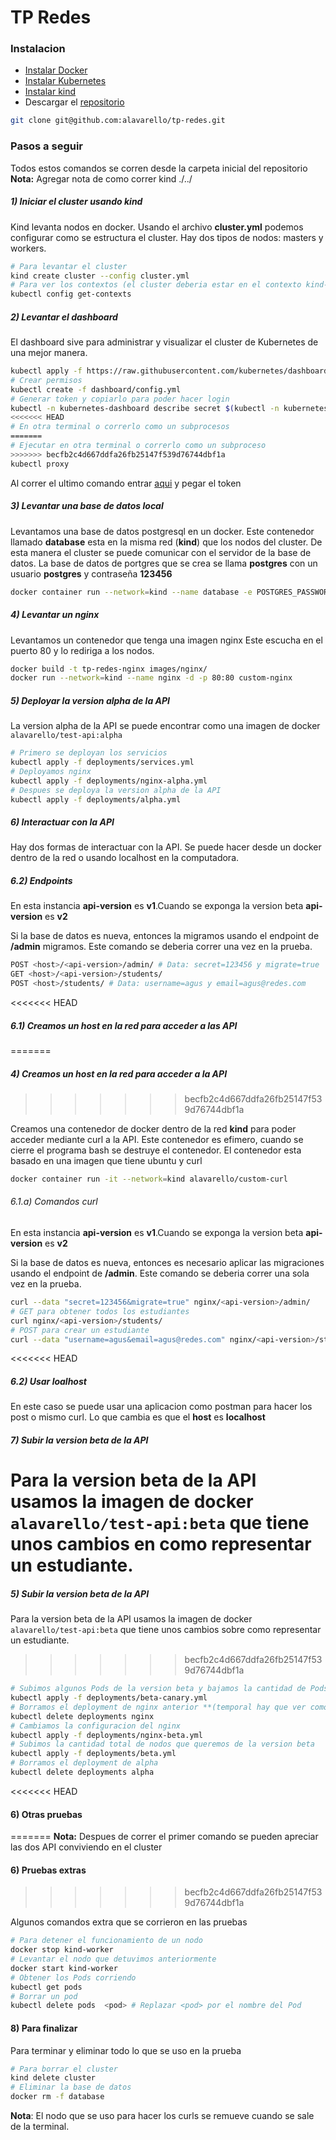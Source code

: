 # TP Redes

### Instalacion
- [Instalar Docker](https://docs.docker.com/engine/install/)
- [Instalar Kubernetes](https://kubernetes.io/docs/tasks/tools/install-kubectl/)
- [Instalar kind](https://kind.sigs.k8s.io/docs/user/quick-start/#installation)
- Descargar el [repositorio](https://github.com/alavarello/tp-redes)
```sh
git clone git@github.com:alavarello/tp-redes.git
```
### Pasos a seguir

Todos estos comandos se corren desde la carpeta inicial del repositorio
**Nota:** Agregar nota de como correr kind ./../
##### 1) Iniciar el cluster usando kind

Kind levanta nodos en docker. Usando el archivo **cluster.yml** podemos configurar como se estructura el cluster. Hay dos tipos de nodos: masters y workers.

```sh
# Para levantar el cluster
kind create cluster --config cluster.yml
# Para ver los contextos (el cluster deberia estar en el contexto kind-kind)
kubectl config get-contexts
```
 ##### 2) Levantar el dashboard
El dashboard sive para administrar y visualizar el cluster de Kubernetes de una mejor manera.
```sh
kubectl apply -f https://raw.githubusercontent.com/kubernetes/dashboard/v2.0.1/aio/deploy/recommended.yaml
# Crear permisos
kubectl create -f dashboard/config.yml
# Generar token y copiarlo para poder hacer login
kubectl -n kubernetes-dashboard describe secret $(kubectl -n kubernetes-dashboard get secret | grep admin-user | awk '{print $1}')
<<<<<<< HEAD
# En otra terminal o correrlo como un subprocesos
=======
# Ejecutar en otra terminal o correrlo como un subproceso
>>>>>>> becfb2c4d667ddfa26fb25147f539d76744dbf1a
kubectl proxy
```

Al correr el ultimo comando entrar [aqui](http://localhost:8001/api/v1/namespaces/kubernetes-dashboard/services/https:kubernetes-dashboard:/proxy/#/login) y pegar el token

 ##### 3) Levantar una base de datos local

Levantamos una base de datos postgresql en un docker. Este contenedor llamado **database** esta en la misma red (**kind**) que los nodos del cluster. De esta manera el cluster se puede comunicar con el servidor de la base de datos. La base de datos de portgres que se crea se llama **postgres** con un usuario **postgres** y contraseña **123456**

```sh
docker container run --network=kind --name database -e POSTGRES_PASSWORD=123456 -d postgres
```

 ##### 4) Levantar un nginx

Levantamos un contenedor que tenga una imagen nginx
Este  escucha en el puerto 80 y lo rediriga a los nodos.

```sh
docker build -t tp-redes-nginx images/nginx/
docker run --network=kind --name nginx -d -p 80:80 custom-nginx
```

 ##### 5) Deployar la version alpha de la API

La version alpha de la API se puede encontrar como una imagen de docker `alavarello/test-api:alpha`

```sh
# Primero se deployan los servicios
kubectl apply -f deployments/services.yml
# Deployamos nginx
kubectl apply -f deployments/nginx-alpha.yml
# Despues se deploya la version alpha de la API
kubectl apply -f deployments/alpha.yml
```

 ##### 6) Interactuar con la API
 Hay dos formas de interactuar con la API. Se puede hacer desde un docker dentro de la red o usando localhost en la computadora.

 ##### 6.2) Endpoints

 En esta instancia **api-version** es **v1**.Cuando se exponga la version beta **api-version** es **v2**

Si la base de datos es nueva, entonces la migramos usando el endpoint de **/admin** migramos. Este comando se deberia correr una vez en la prueba.

 ```sh
POST <host>/<api-version>/admin/ # Data: secret=123456 y migrate=true
GET <host>/<api-version>/students/
POST <host>/students/ # Data: username=agus y email=agus@redes.com
```

<<<<<<< HEAD
 ##### 6.1) Creamos un host en la red para acceder a las API
=======
 ##### 4) Creamos un host en la red para acceder a la API
>>>>>>> becfb2c4d667ddfa26fb25147f539d76744dbf1a

Creamos una contenedor de docker dentro de la red **kind** para poder acceder mediante curl a la API. Este contenedor es efimero, cuando se cierre el programa bash se destruye el contenedor. El contenedor esta basado en una imagen que tiene ubuntu y curl

 ```sh
docker container run -it --network=kind alavarello/custom-curl
```
 ###### 6.1.a) Comandos curl

En esta instancia **api-version** es **v1**.Cuando se exponga la version beta **api-version** es **v2**

Si la base de datos es nueva, entonces es necesario aplicar las migraciones usando el endpoint de **/admin**. Este comando se deberia correr una sola vez en la prueba.

 ```sh
curl --data "secret=123456&migrate=true" nginx/<api-version>/admin/
# GET para obtener todos los estudiantes
curl nginx/<api-version>/students/
# POST para crear un estudiante
curl --data "username=agus&email=agus@redes.com" nginx/<api-version>/students/
```

<<<<<<< HEAD
 ##### 6.2) Usar loalhost

 En este caso se puede usar una aplicacion como postman para hacer los post o mismo curl. Lo que cambia es que el **host** es **localhost**

 ##### 7) Subir la version beta de la API
Para la version beta de la API usamos la imagen de docker `alavarello/test-api:beta` que tiene unos cambios en como representar un estudiante.
=======
 ##### 5) Subir la version beta de la API
Para la version beta de la API usamos la imagen de docker `alavarello/test-api:beta` que tiene unos cambios sobre como representar un estudiante.
>>>>>>> becfb2c4d667ddfa26fb25147f539d76744dbf1a

```sh
# Subimos algunos Pods de la version beta y bajamos la cantidad de Pods de la version alpha
kubectl apply -f deployments/beta-canary.yml
# Borramos el deployment de nginx anterior **(temporal hay que ver como cambiarlo)**
kubectl delete deployments nginx
# Cambiamos la configuracion del nginx
kubectl apply -f deployments/nginx-beta.yml
# Subimos la cantidad total de nodos que queremos de la version beta
kubectl apply -f deployments/beta.yml
# Borramos el deployment de alpha
kubectl delete deployments alpha
```

<<<<<<< HEAD
 #### 6) Otras pruebas
=======
**Nota:** Despues de correr el primer comando se pueden apreciar las dos API conviviendo en el cluster

 #### 6) Pruebas extras
>>>>>>> becfb2c4d667ddfa26fb25147f539d76744dbf1a

 Algunos comandos extra que se corrieron en las pruebas

 ```sh
# Para detener el funcionamiento de un nodo
docker stop kind-worker
# Levantar el nodo que detuvimos anteriormente
docker start kind-worker
# Obtener los Pods corriendo
kubectl get pods
# Borrar un pod
kubectl delete pods  <pod> # Replazar <pod> por el nombre del Pod
```

 #### 8) Para finalizar

Para terminar y eliminar todo lo que se uso en la prueba

 ```sh
# Para borrar el cluster
kind delete cluster
# Eliminar la base de datos
docker rm -f database
```

**Nota**: El nodo que se uso para hacer los curls se remueve cuando se sale de la terminal.
